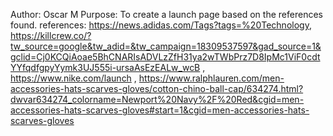 Author: Oscar M
Purpose: To create a launch page based on the references found. 
references: https://news.adidas.com/Tags?tags=%20Technology,
https://killcrew.co/?tw_source=google&tw_adid=&tw_campaign=18309537597&gad_source=1&gclid=Cj0KCQiAoae5BhCNARIsADVLzZfH31ya2wTWbPrz7D8IpMc1ViF0cdtYYfqdfgpyYymk3UJ555i-ursaAsEzEALw_wcB ,
https://www.nike.com/launch , https://www.ralphlauren.com/men-accessories-hats-scarves-gloves/cotton-chino-ball-cap/634274.html?dwvar634274_colorname=Newport%20Navy%2F%20Red&cgid=men-accessories-hats-scarves-gloves#start=1&cgid=men-accessories-hats-scarves-gloves
